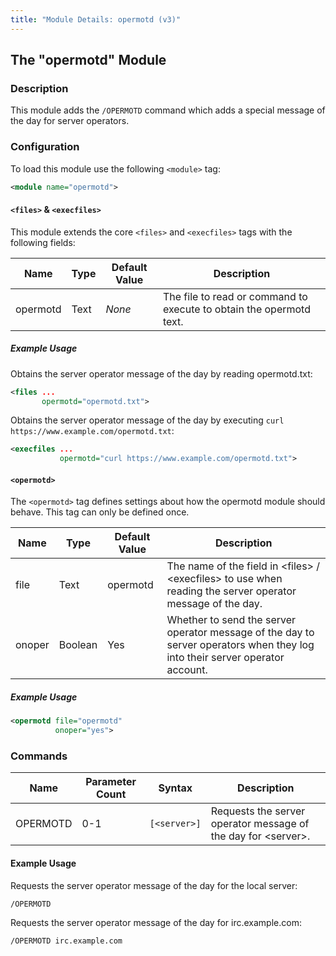 ```yaml
---
title: "Module Details: opermotd (v3)"
---
```


## The "opermotd" Module

### Description

This module adds the `/OPERMOTD` command which adds a special message of the day for server operators.

### Configuration

To load this module use the following `<module>` tag:

```xml
<module name="opermotd">
```

#### `<files>` &amp; `<execfiles>`

This module extends the core `<files>` and `<execfiles>` tags with the following fields:

Name     | Type | Default Value | Description
-------- | ---- | ------------- | -----------
opermotd | Text | *None*        | The file to read or command to execute to obtain the opermotd text.

##### Example Usage

Obtains the server operator message of the day by reading opermotd.txt:

```xml
<files ...
       opermotd="opermotd.txt">
```

Obtains the server operator message of the day by executing `curl https://www.example.com/opermotd.txt`:

```xml
<execfiles ...
           opermotd="curl https://www.example.com/opermotd.txt">
```

#### `<opermotd>`

The `<opermotd>` tag defines settings about how the opermotd module should behave. This tag can only be defined once.

Name   | Type    | Default Value | Description
------ | ------- | ------------- | -----------
file   | Text    | opermotd      | The name of the field in &lt;files&gt; / &lt;execfiles&gt; to use when reading the server operator message of the day.
onoper | Boolean | Yes           | Whether to send the server operator message of the day to server operators when they log into their server operator account.

##### Example Usage

```xml
<opermotd file="opermotd"
          onoper="yes">
```

### Commands

Name     | Parameter Count | Syntax       | Description
-------- | --------------- | ------------ | -----------
OPERMOTD | 0-1             | `[<server>]` | Requests the server operator message of the day for &lt;server&gt;.

#### Example Usage

Requests the server operator message of the day for the local server:

```plaintext
/OPERMOTD
```

Requests the server operator message of the day for irc.example.com:

```plaintext
/OPERMOTD irc.example.com
```
